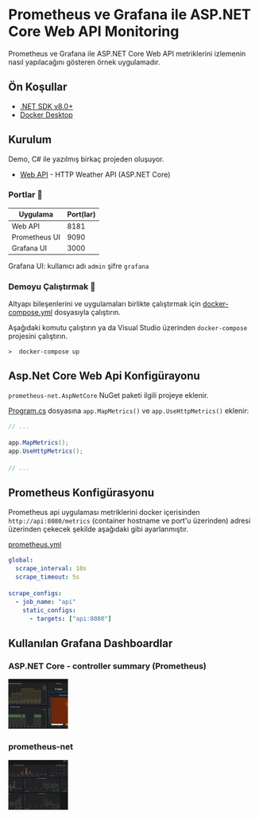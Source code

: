 # Prometheus ve Grafana ile ASP.NET Core Web API Monitoring 

Prometheus ve Grafana ile ASP.NET Core Web API metriklerini izlemenin nasıl yapılacağını gösteren örnek uygulamadır.

## Ön Koşullar

* [.NET SDK v8.0+](https://get.dot.net/)
* [Docker Desktop](https://www.docker.com/products/docker-desktop/)

## Kurulum

Demo, C# ile yazılmış birkaç projeden oluşuyor.
* [Web API](src/Api) - HTTP Weather API (ASP.NET Core)

### Portlar 🔌

| Uygulama                | Port(lar)  |
|-------------------------|------------|
| Web API                 | 8181       |
| Prometheus UI           | 9090       |
| Grafana UI              | 3000       |

Grafana UI: kullanıcı adı `admin` şifre `grafana`


### Demoyu Çalıştırmak 🚀

Altyapı bileşenlerini ve uygulamaları birlikte çalıştırmak için [docker-compose.yml](./src/docker-compose.yml) dosyasıyla çalıştırın.

Aşağıdaki komutu çalıştırın ya da Visual Studio üzerinden `docker-compose` projesini çalıştırın.

```shell
>  docker-compose up   
```

## Asp.Net Core Web Api Konfigürayonu

`prometheus-net.AspNetCore` NuGet paketi ilgili projeye eklenir.

[Program.cs](./src/Api/Program.cs) dosyasına `app.MapMetrics()` ve `app.UseHttpMetrics()` eklenir:

```csharp
// ...

app.MapMetrics();
app.UseHttpMetrics();

// ...
```

## Prometheus Konfigürasyonu

Prometheus api uygulaması metriklerini docker içerisinden `http://api:8080/metrics` (container hostname ve port'u üzerinden) adresi üzerinden çekecek şekilde aşağıdaki gibi ayarlanmıştır.

[prometheus.yml](./src/prometheus.yml)

```yml
global: 
  scrape_interval: 10s
  scrape_timeout: 5s
  
scrape_configs:
  - job_name: "api"
    static_configs: 
      - targets: ["api:8080"]
```

## Kullanılan Grafana Dashboardlar

### ASP.NET Core - controller summary (Prometheus)
[![ASP.NET Core - controller summary (Prometheus)](./grafana-dashboard-10915.png)](https://grafana.com/grafana/dashboards/10915-asp-net-core-controller-summary-prometheus/)

### prometheus-net
[![prometheus-net](./grafana-dashboard-10427.png)](https://grafana.com/grafana/dashboards/10427-prometheus-net/)